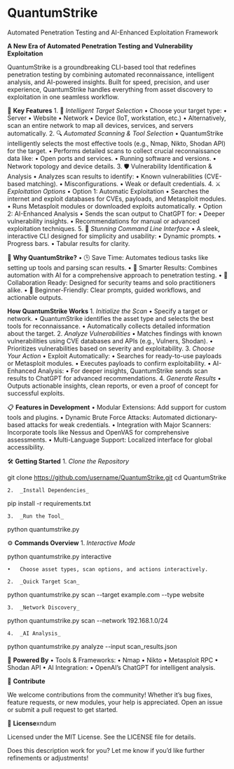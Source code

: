 # QuantumStrike
Automated Penetration Testing and AI-Enhanced Exploitation Framework

**A New Era of Automated Penetration Testing and Vulnerability Exploitation**

QuantumStrike is a groundbreaking CLI-based tool that redefines penetration testing by combining automated reconnaissance, intelligent analysis, and AI-powered insights. Built for speed, precision, and user experience, QuantumStrike handles everything from asset discovery to exploitation in one seamless workflow.

🚀 **Key Features**
	1.	🚩 _Intelligent Target Selection_
	•	Choose your target type:
	•	Server
	•	Website
	•	Network
	•	Device (IoT, workstation, etc.)
	•	Alternatively, scan an entire network to map all devices, services, and servers automatically.
	2.	🔍 _Automated Scanning & Tool Selection_
	•	QuantumStrike intelligently selects the most effective tools (e.g., Nmap, Nikto, Shodan API) for the target.
	•	Performs detailed scans to collect crucial reconnaissance data like:
	•	Open ports and services.
	•	Running software and versions.
	•	Network topology and device details.
	3.	🛡️ Vulnerability Identification & Analysis
	•	Analyzes scan results to identify:
	•	Known vulnerabilities (CVE-based matching).
	•	Misconfigurations.
	•	Weak or default credentials.
	4.	⚔️ _Exploitation Options_
	•	Option 1: Automatic Exploitation
	•	Searches the internet and exploit databases for CVEs, payloads, and Metasploit modules.
	•	Runs Metasploit modules or downloaded exploits automatically.
	•	Option 2: AI-Enhanced Analysis
	•	Sends the scan output to ChatGPT for:
	•	Deeper vulnerability insights.
	•	Recommendations for manual or advanced exploitation techniques.
	5.	🎨 _Stunning Command Line Interface_
	•	A sleek, interactive CLI designed for simplicity and usability:
	•	Dynamic prompts.
	•	Progress bars.
	•	Tabular results for clarity.

🌌 **Why QuantumStrike?**
	•	🕒 Save Time: Automates tedious tasks like setting up tools and parsing scan results.
	•	🎯 Smarter Results: Combines automation with AI for a comprehensive approach to penetration testing.
	•	🤝 Collaboration Ready: Designed for security teams and solo practitioners alike.
	•	🌱 Beginner-Friendly: Clear prompts, guided workflows, and actionable outputs.

**How QuantumStrike Works**
	1.	_Initialize the Scan_
	•	Specify a target or network.
	•	QuantumStrike identifies the asset type and selects the best tools for reconnaissance.
	•	Automatically collects detailed information about the target.
	2.	_Analyze Vulnerabilities_
	•	Matches findings with known vulnerabilities using CVE databases and APIs (e.g., Vulners, Shodan).
	•	Prioritizes vulnerabilities based on severity and exploitability.
	3.	_Choose Your Action_
	•	Exploit Automatically:
	•	Searches for ready-to-use payloads or Metasploit modules.
	•	Executes payloads to confirm exploitability.
	•	AI-Enhanced Analysis:
	•	For deeper insights, QuantumStrike sends scan results to ChatGPT for advanced recommendations.
	4.	_Generate Results_
	•	Outputs actionable insights, clean reports, or even a proof of concept for successful exploits.

📋 **Features in Development**
	•	Modular Extensions: Add support for custom tools and plugins.
	•	Dynamic Brute Force Attacks: Automated dictionary-based attacks for weak credentials.
	•	Integration with Major Scanners: Incorporate tools like Nessus and OpenVAS for comprehensive assessments.
	•	Multi-Language Support: Localized interface for global accessibility.

🛠️ **Getting Started**
	1.	_Clone the Repository_

git clone https://github.com/username/QuantumStrike.git
cd QuantumStrike


	2.	_Install Dependencies_

pip install -r requirements.txt


	3.	_Run the Tool_

python quantumstrike.py

⚙️ **Commands Overview**
	1.	_Interactive Mode_

python quantumstrike.py interactive

	•	Choose asset types, scan options, and actions interactively.

	2.	_Quick Target Scan_

python quantumstrike.py scan --target example.com --type website


	3.	_Network Discovery_

python quantumstrike.py scan --network 192.168.1.0/24


	4.	_AI Analysis_

python quantumstrike.py analyze --input scan_results.json

🧠 **Powered By**
	•	Tools & Frameworks:
	•	Nmap
	•	Nikto
	•	Metasploit RPC
	•	Shodan API
	•	AI Integration:
	•	OpenAI’s ChatGPT for intelligent analysis.

🌟 **Contribute**

We welcome contributions from the community! Whether it’s bug fixes, feature requests, or new modules, your help is appreciated. Open an issue or submit a pull request to get started.

📄 **License**xndum 

Licensed under the MIT License. See the LICENSE file for details.

Does this description work for you? Let me know if you’d like further refinements or adjustments!

